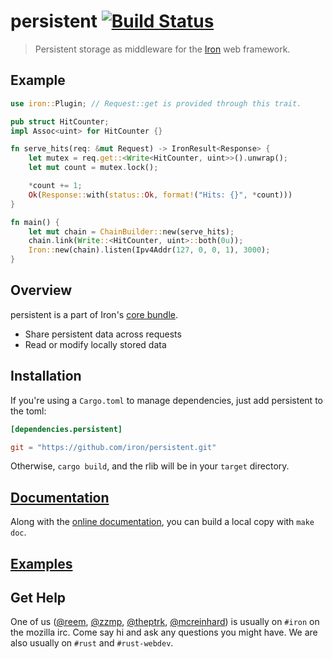 persistent [![Build Status](https://secure.travis-ci.org/iron/persistent.png?branch=master)](https://travis-ci.org/iron/persistent)
====

> Persistent storage as middleware for the [Iron](https://github.com/iron/iron) web framework.

## Example

```rust
use iron::Plugin; // Request::get is provided through this trait.

pub struct HitCounter;
impl Assoc<uint> for HitCounter {}

fn serve_hits(req: &mut Request) -> IronResult<Response> {
    let mutex = req.get::<Write<HitCounter, uint>>().unwrap();
    let mut count = mutex.lock();

    *count += 1;
    Ok(Response::with(status::Ok, format!("Hits: {}", *count)))
}

fn main() {
    let mut chain = ChainBuilder::new(serve_hits);
    chain.link(Write::<HitCounter, uint>::both(0u));
    Iron::new(chain).listen(Ipv4Addr(127, 0, 0, 1), 3000);
}
```

## Overview

persistent is a part of Iron's [core bundle](https://github.com/iron/core).

- Share persistent data across requests
- Read or modify locally stored data

## Installation

If you're using a `Cargo.toml` to manage dependencies, just add persistent to the toml:

```toml
[dependencies.persistent]

git = "https://github.com/iron/persistent.git"
```

Otherwise, `cargo build`, and the rlib will be in your `target` directory.

## [Documentation](http://ironframework.io/doc/persistent)

Along with the [online documentation](http://ironframework.io/doc/persistent),
you can build a local copy with `make doc`.

## [Examples](/examples)

## Get Help

One of us ([@reem](https://github.com/reem/), [@zzmp](https://github.com/zzmp/),
[@theptrk](https://github.com/theptrk/), [@mcreinhard](https://github.com/mcreinhard))
is usually on `#iron` on the mozilla irc. Come say hi and ask any questions you might have.
We are also usually on `#rust` and `#rust-webdev`.
